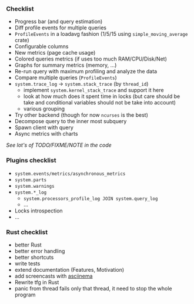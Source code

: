 ### Checklist

- Progress bar (and query estimation)
- Diff profile events for multiple queries
- `ProfileEvents` in a loadavg fashion (1/5/15 using `simple_moving_average` crate)
- Configurable columns
- New metrics (page cache usage)
- Colored queries metrics (if uses too much RAM/CPU/Disk/Net)
- Graphs for summary metrics (memory, ...)
- Re-run query with maximum profiling and analyze the data
- Compare multiple queries (`ProfileEvents`)
- `system.trace_log` -> `system.stack_trace` (by `thread_id`)
   - implement `system.kernel_stack_trace` and support it here
   - look at how much does it spent time in locks (but care should be take and conditional variables should not be take into account)
   - various grouping
- Try other backend (though for now `ncurses` is the best)
- Decompose query to the inner most subquery
- Spawn client with query
- Async metrics with charts

*See lot's of TODO/FIXME/NOTE in the code*

### Plugins checklist

- `system.events/metrics/asynchronous_metrics`
- `system.parts`
- `system.warnings`
- `system.*_log`
  - `system.processors_profile_log JOIN system.query_log`
  - ...
- Locks introspection
- ...

### Rust checklist

- better Rust
- better error handling
- better shortcuts
- write tests
- extend documentation (Features, Motivation)
- add screencasts with [asciinema](https://asciinema.org/)
- Rewrite tfg in Rust
- panic from thread fails only that thread, it need to stop the whole program
